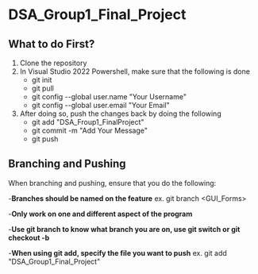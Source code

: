 ﻿# DSA_Group1_Final_Project

## What to do First?

1. Clone the repository
2. In Visual Studio 2022 Powershell, make sure that the following is done
    - git init
    - git pull
    - git config --global user.name "Your Username"
    - git config --global user.email "Your Email"
3. After doing so, push the changes back by doing the following
     - git add "DSA_Froup1_FinalProject"
     - git commit -m "Add Your Message"
     - git push

  
## Branching and Pushing

When branching and pushing, ensure that you do the following:

-**Branches should be named on the feature**
ex. git branch <GUI_Forms>

-**Only work on one and different aspect of the program**

-**Use git branch to know what branch you are on, use git switch <branch-name> or git checkout -b <branch-name>**

-**When using git add, specify the file you want to push**
ex. git add "DSA_Group1_Final_Project"

